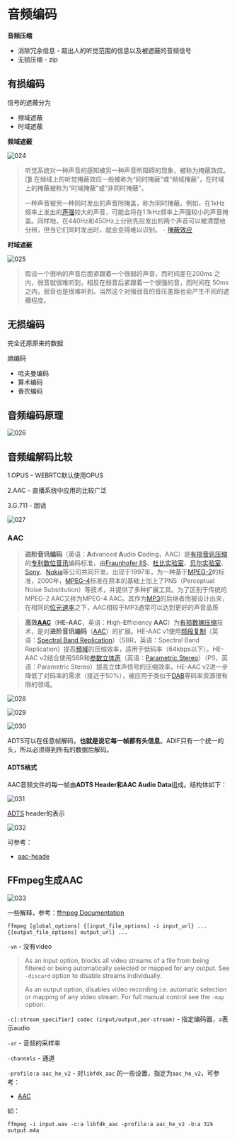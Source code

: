# 音频编码

**音频压缩**

+ 消除冗余信息 - 超出人的听觉范围的信息以及被遮蔽的音频信号
+ 无损压缩 - zip



## 有损编码



信号的遮蔽分为

+ 频域遮蔽
+ 时域遮蔽



**频域遮蔽**

![024](https://github.com/winfredzen/VideoAudio/blob/main/Basic/image/024.png)

> 听觉系统对一种声音的感知被另一种声音所阻碍的现象，被称为掩蔽效应。[[1\]](https://zh.m.wikipedia.org/zh-hans/掩蔽效应#cite_note-Gelfand_2004-1) 在频域上的听觉掩蔽效应一般被称为“同时掩蔽”或“频域掩蔽”，在时域上的掩蔽被称为“时域掩蔽”或“非同时掩蔽”。
>
> 一种声音被另一种同时发出的声音所掩盖，称为同时掩蔽。例如，在1kHz频率上发出的[声强](https://zh.m.wikipedia.org/wiki/声强)较大的声音，可能会将在1.1kHz频率上声强较小的声音掩盖。同样地，在440Hz和450Hz上分别先后发出的两个声音可以被清楚地分辨，但当它们同时发出时，就会变得难以识别。 - [掩蔽效应](https://zh.m.wikipedia.org/zh-hans/%E6%8E%A9%E8%94%BD%E6%95%88%E5%BA%94)



**时域遮蔽**

![025](https://github.com/winfredzen/VideoAudio/blob/main/Basic/image/025.png)

> 假设一个很响的声音后面紧跟着一个很弱的声音，而时间差在200ms 之内，弱音就很难听到，相反在弱音后紧跟着一个很强的音，而时间在 50ms 之内，弱音也是很难听到。当然这个对强弱音的音压差距也会产生不同的遮蔽程度。



## 无损编码

完全还原原来的数据

熵编码

+ 哈夫曼编码
+ 算术编码
+ 香农编码



## 音频编码原理

![026](https://github.com/winfredzen/VideoAudio/blob/main/Basic/image/026.png)



## 音频编解码比较

1.OPUS - WEBRTC默认使用OPUS

2.AAC - 直播系统中应用的比较广泛

3.G.711 - 固话

![027](https://github.com/winfredzen/VideoAudio/blob/main/Basic/image/027.png)



### AAC

> **进阶音讯编码**（英语：**A**dvanced **A**udio **C**oding，AAC）是[有损音讯压缩](https://zh.m.wikipedia.org/wiki/破壞性資料壓縮#音訊壓縮)的[专利](https://zh.m.wikipedia.org/wiki/專利)[数位音讯](https://zh.m.wikipedia.org/wiki/數位音訊)编码标准，由[Fraunhofer IIS](https://zh.m.wikipedia.org/wiki/弗劳恩霍夫协会)、[杜比实验室](https://zh.m.wikipedia.org/wiki/杜比實驗室)、[贝尔实验室](https://zh.m.wikipedia.org/wiki/貝爾實驗室)、[Sony](https://zh.m.wikipedia.org/wiki/Sony)、[Nokia](https://zh.m.wikipedia.org/wiki/Nokia)等公司共同开发。出现于1997年，为一种基于[MPEG-2](https://zh.m.wikipedia.org/wiki/MPEG-2)的标准，2000年，[MPEG-4](https://zh.m.wikipedia.org/wiki/MPEG-4)标准在原本的基础上加上了PNS（Perceptual Noise Substitution）等技术，并提供了多种扩展工具。为了区别于传统的MPEG-2 AAC又称为MPEG-4 AAC。其作为[MP3](https://zh.m.wikipedia.org/wiki/MP3)的后继者而被设计出来，在相同的[位元速率](https://zh.m.wikipedia.org/wiki/比特率)之下，AAC相较于MP3通常可以达到更好的声音品质

> **高效[AAC](https://zh.m.wikipedia.org/wiki/AAC)**（**HE-AAC**，英语：**H**igh-**E**fficiency **AAC**）为[有损数据压缩](https://zh.m.wikipedia.org/wiki/有損數據壓縮)技术，是对**进阶音讯编码**（[AAC](https://zh.m.wikipedia.org/wiki/AAC)）的扩展。HE-AAC v1使用[频段复制](https://zh.m.wikipedia.org/w/index.php?title=频段复制&action=edit&redlink=1)（英语：[Spectral Band Replication](https://en.wikipedia.org/wiki/Spectral_Band_Replication)）（SBR，英语：Spectral Band Replication）提高[频域](https://zh.m.wikipedia.org/wiki/频域)的压缩效率，适用于低码率（64kbps以下）。HE-AAC v2结合使用SBR和[参数立体声](https://zh.m.wikipedia.org/w/index.php?title=参数立体声&action=edit&redlink=1)（英语：[Parametric Stereo](https://en.wikipedia.org/wiki/Parametric_Stereo)）（PS，英语：Parametric Stereo）提高立体声信号的压缩效率。HE-AAC v2进一步降低了对码率的需求（接近于50%），被应用于类似于[DAB](https://zh.m.wikipedia.org/wiki/DAB)等码率资源很有限的领域。

![028](https://github.com/winfredzen/VideoAudio/blob/main/Basic/image/028.png)

![029](https://github.com/winfredzen/VideoAudio/blob/main/Basic/image/029.png)

![030](https://github.com/winfredzen/VideoAudio/blob/main/Basic/image/030.png)

ADTS可以在任意帧解码，**也就是说它每一帧都有头信息**。ADIF只有一个统一的头，所以必须得到所有的数据后解码。

#### ADTS格式

 AAC音频文件的每一帧由**ADTS Header和AAC Audio Data**组成。结构体如下：

![031](https://github.com/winfredzen/VideoAudio/blob/main/Basic/image/031.png)

[ADTS](https://wiki.multimedia.cx/index.php/ADTS) header的表示

![032](https://github.com/winfredzen/VideoAudio/blob/main/Basic/image/032.png)

可参考：

+ [aac-heade](https://www.p23.nl/projects/aac-header/)





## FFmpeg生成AAC

![033](https://github.com/winfredzen/VideoAudio/blob/main/Basic/image/033.png)

一些解释，参考：[ffmpeg Documentation](https://ffmpeg.org/ffmpeg.html)

```shell
ffmpeg [global_options] {[input_file_options] -i input_url} ... {[output_file_options] output_url} ...
```



`-vn`  - 没有video

> As an input option, blocks all video streams of a file from being filtered or being automatically selected or mapped for any output. See `-discard` option to disable streams individually.
>
> As an output option, disables video recording i.e. automatic selection or mapping of any video stream. For full manual control see the `-map` option.

`-c[:stream_specifier] codec (input/output,per-stream)` - 指定编码器，`a`表示audio

`-ar` - 音频的采样率

`-channels` - 通道

`-profile:a aac_he_v2` - 对`libfdk_aac` 的一些设置，指定为`aac_he_v2`，可参考：

+ [AAC](https://trac.ffmpeg.org/wiki/Encode/AAC)

如：

```shell
ffmpeg -i input.wav -c:a libfdk_aac -profile:a aac_he_v2 -b:a 32k output.m4a
```































